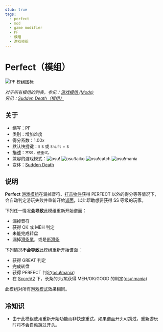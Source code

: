 ```yaml
---
stub: true
tags:
  - perfect
  - mod
  - game modifier
  - PF
  - 模组
  - 游戏模组
---
```


# Perfect（模组）

![PF 模组图标](/wiki/shared/mods/PF.png "Perfect (PF) 模组图标")

*对于所有模组的列表，参见：[游戏模组 (Mods)](/wiki/Gameplay/Game_modifier)*\
*另见：[Sudden Death（模组）](/wiki/Gameplay/Game_modifier/Sudden_Death)*

## 关于

- 缩写：PF
- 类别：增加难度
- 得分系数：1.00x
- 默认快捷键：`S` `S` 或 `Shift` + `S`
- 描述：`不SS，便重试。`
- 兼容的游戏模式：![][osu!] ![][osu!taiko] ![][osu!catch] ![][osu!mania]
- 变体：[Sudden Death](/wiki/Gameplay/Game_modifier/Sudden_Death)

## 说明

**Perfect** [游戏模组](/wiki/Gameplay/Game_modifier)在漏掉音符、[打击物件](/wiki/Gameplay/Hit_object)获得 PERFECT 以外的得分等等情况下，会自动判定游玩失败并重新开始[谱面](/wiki/Beatmap)，以此帮助想要获得 SS 等级的玩家。

下列任一情况**会导致**此模组重新开始谱面：

- 漏掉音符
- 获得 OK 或 MEH 判定
- 未能完成转盘
- 漏掉[滑条尾](/wiki/Gameplay/Hit_object/Slider/Slidertail)，或是[断滑条](/wiki/Gameplay/Judgement/Slider_break)

下列情况**不会导致**此模组重新开始谱面：

- 获得 GREAT 判定
- 完成转盘
- 获得 PERFECT 判定([osu!mania](/wiki/Game_mode/osu!mania))
- 在 [ScoreV2](/wiki/Gameplay/Game_modifier/ScoreV2) 下，长条的头/尾获得 MEH/OK/GOOD 的判定([osu!mania](/wiki/Game_mode/osu!mania))

此模组对所有[游戏模式](/wiki/Game_mode)效果相同。

## 冷知识

- 由于此模组使用重新开始功能而非快速重试，如果谱面开头可跳过，重新游玩时将不会自动跳过开头。

[osu!]: /wiki/shared/mode/osu.png "osu!"
[osu!taiko]: /wiki/shared/mode/taiko.png "osu!taiko"
[osu!catch]: /wiki/shared/mode/catch.png "osu!catch"
[osu!mania]: /wiki/shared/mode/mania.png "osu!mania"
